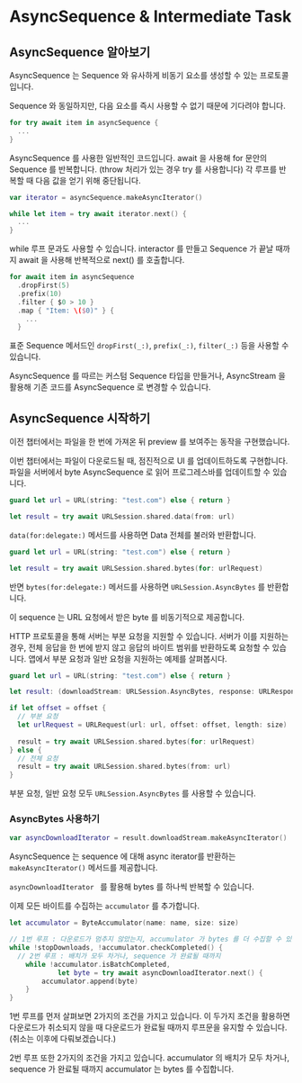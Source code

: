 # AsyncSequence & Intermediate Task

## AsyncSequence 알아보기

AsyncSequence 는 Sequence 와 유사하게 비동기 요소를 생성할 수 있는 프로토콜 입니다.

Sequence 와 동일하지만, 다음 요소를 즉시 사용할 수 없기 때문에 기다려야 합니다.

```swift
for try await item in asyncSequence {
  ...
}
```

AsyncSequence 를 사용한 일반적인 코드입니다. await 을 사용해 for 문안의 Sequence 를 반복합니다. (throw 처리가 있는 경우 try 를 사용합니다) 각 루프를 반복할 때 다음 값을 얻기 위해 중단됩니다.

```swift
var iterator = asyncSequence.makeAsyncIterator()

while let item = try await iterator.next() {
  ...
}
```

while 루프 문과도 사용할 수 있습니다. interactor 를 만들고 Sequence 가 끝날 때까지 await 을 사용해 반복적으로 next() 를 호출합니다.

```swift
for await item in asyncSequence
  .dropFirst(5)
  .prefix(10)
  .filter { $0 > 10 }
  .map { "Item: \($0)" } {
    ...
  }
```

표준 Sequence 메서드인 `dropFirst(_:)`, `prefix(_:)`, `filter(_:)` 등을 사용할 수 있습니다.

AsyncSequence 를 따르는 커스텀 Sequence 타입을 만들거나, AsyncStream 을 활용해 기존 코드를 AsyncSequence 로 변경할 수 있습니다.

## AsyncSequence 시작하기

이전 챕터에서는 파일을 한 번에 가져온 뒤 preview 를 보여주는 동작을 구현했습니다.

이번 챕터에서는 파일이 다운로드될 때, 점진적으로 UI 를 업데이트하도록 구현합니다. 파일을 서버에서 byte AsyncSequence 로 읽어 프로그레스바를 업데이트할 수 있습니다.

```swift
guard let url = URL(string: "test.com") else { return }

let result = try await URLSession.shared.data(from: url)
```

`data(for:delegate:)` 메서드를 사용하면 Data 전체를 불러와 반환합니다.

```swift
guard let url = URL(string: "test.com") else { return }

let result = try await URLSession.shared.bytes(for: urlRequest)
```

반면 `bytes(for:delegate:)` 메서드를 사용하면 `URLSession.AsyncBytes` 를 반환합니다.

이 sequence 는 URL 요청에서 받은 byte 를 비동기적으로 제공합니다.

HTTP 프로토콜을 통해 서버는 부분 요청을 지원할 수 있습니다. 서버가 이를 지원하는 경우, 전체 응답을 한 번에 받지 않고 응답의 바이트 범위를 반환하도록 요청할 수 있습니다. 앱에서 부분 요청과 일반 요청을 지원하는 예제를 살펴봅시다. 

```swift
guard let url = URL(string: "test.com") else { return }

let result: (downloadStream: URLSession.AsyncBytes, response: URLResponse)

if let offset = offset {
  // 부분 요청
  let urlRequest = URLRequest(url: url, offset: offset, length: size)
  
  result = try await URLSession.shared.bytes(for: urlRequest)
} else {
  // 전체 요청
  result = try await URLSession.shared.bytes(from: url)
}
```

부분 요청, 일반 요청 모두 `URLSession.AsyncBytes` 를 사용할 수 있습니다.

### AsyncBytes 사용하기

```swift
var asyncDownloadIterator = result.downloadStream.makeAsyncIterator()
```

AsyncSequence 는 sequence 에 대해 async iterator를 반환하는 `makeAsyncIterator()` 메서드를 제공합니다.

`asyncDownloadIterator ` 를 활용해 bytes 를 하나씩 반복할 수 있습니다.

이제 모든 바이트를 수집하는 `accumulator` 를 추가합니다.

```swift
let accumulator = ByteAccumulator(name: name, size: size)

// 1번 루프 : 다운로드가 멈추지 않았는지, accumulator 가 bytes 를 더 수집할 수 있는지
while !stopDownloads, !accumulator.checkCompleted() {
  // 2번 루프 : 배치가 모두 차거나, sequence 가 완료될 때까지
	while !accumulator.isBatchCompleted,
  			let byte = try await asyncDownloadIterator.next() {
		accumulator.append(byte)
	}
}
```

1번 루프를 먼저 살펴보면 2가지의 조건을 가지고 있습니다. 이 두가지 조건을 활용하면 다운로드가 취소되지 않을 때 다운로드가 완료될 때까지 루프문을 유지할 수 있습니다. (취소는 이후에 다뤄보겠습니다.)

2번 루프 또한 2가지의 조건을 가지고 있습니다. accumulator 의 배치가 모두 차거나, sequence 가 완료될 때까지 accumulator 는 bytes 를 수집합니다.
